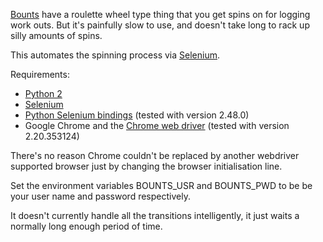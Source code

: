 [Bounts](bounts.it) have a roulette wheel type thing that you get spins on for logging work outs. But it's painfully slow to use, and doesn't take long to rack up silly amounts of spins.

This automates the spinning process via [Selenium](http://www.seleniumhq.org/).

Requirements:
 
 - [Python 2](https://www.python.org/)
 - [Selenium](http://www.seleniumhq.org/)
 - [Python Selenium bindings](https://pypi.python.org/pypi/selenium) (tested with version 2.48.0)
 - Google Chrome and the [Chrome web driver](https://code.google.com/p/selenium/wiki/ChromeDriver) (tested with version 2.20.353124)

There's no reason Chrome couldn't be replaced by another webdriver supported browser just by changing the browser initialisation line.

Set the environment variables BOUNTS_USR and BOUNTS_PWD to be be your user name and password respectively. 

It doesn't currently handle all the transitions intelligently, it just waits a normally long enough period of time.
